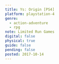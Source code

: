 ```yaml
---
title: Ys: Origin [PS4]
platform: playstation-4
genre:
  - action-adventure
  - rpg
note: Limited Run Games
digital: false
physical: true
guide: false
pending: false
posted: 2017-10-14
---
```

